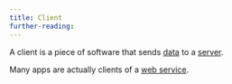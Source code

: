 ```yaml
---
title: Client
further-reading:
---
```

A client is a piece of software that sends [data](/data) to a [server](/server).

Many apps are actually clients of a [web service](/web-service-or-web-api).
